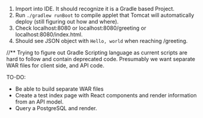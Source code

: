 1. Import into IDE. It should recognize it is a Gradle based Project.
2. Run `./gradlew runBoot` to compile applet that Tomcat will automatically deploy (still figuring out how and where).
3. Check localhost:8080 or localhost:8080/greeting or localhost:8080/index.html.
4. Should see JSON object with `Hello, world` when reaching /greeting.

//** Trying to figure out Gradle Scripting language as current scripts are hard to follow and contain deprecated code.
Presumably we want separate WAR files for client side, and API code.

TO-DO:
- Be able to build separate WAR files
- Create a test index page with React components and render information from an API model.
- Query a PostgreSQL and render.
